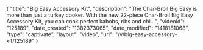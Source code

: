 {
    "title": "Big Easy Accessory Kit",
    "description": "The Char-Broil Big Easy is more than just a turkey cooker. With the new 22-piece Char-Broil Big Easy Accessory Kit, you can cook perfect kabobs, ribs and chi...",
    "videoid": "125189",
    "date_created": "1382373065",
    "date_modified": "1418181068",
    "type": "captivate",
    "layout": "video",
    "url": "\/v\/big-easy-accessory-kit\/125189"
}